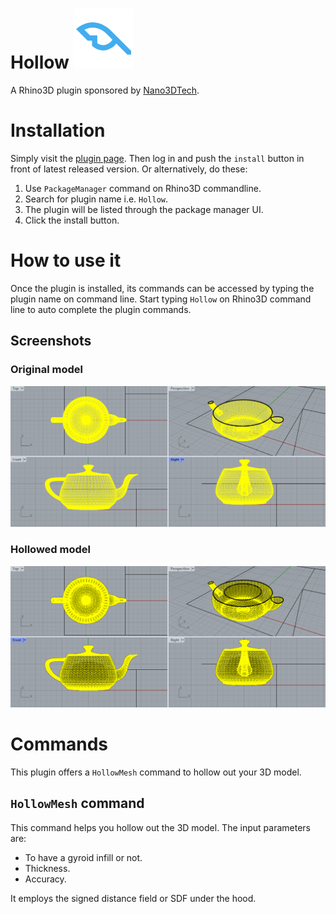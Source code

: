 # Hollow ![Icon](./RhinoCommon/pkg/dist/icon.svg)

A Rhino3D plugin sponsored by [Nano3DTech](https://nano3dtech.com/).

# Installation

Simply visit the [plugin page](https://www.food4rhino.com/en/app/hollow). Then log in and push the `install` button in front of latest released version. Or alternatively, do these:

1. Use `PackageManager` command on Rhino3D commandline.
1. Search for plugin name i.e. `Hollow`.
1. The plugin will be listed through the package manager UI.
1. Click the install button.

# How to use it

Once the plugin is installed, its commands can be accessed by typing the plugin name on command line. Start typing `Hollow` on Rhino3D command line to auto complete the plugin commands.

## Screenshots

### Original model

![Original model](RhinoCommon/doc/original.png "Original model")

### Hollowed model

![Hollowed model](RhinoCommon/doc/hollowed.png "Hollowed model")

# Commands

This plugin offers a `HollowMesh` command to hollow out your 3D model.

## `HollowMesh` command

This command helps you hollow out the 3D model. The input parameters are:

* To have a gyroid infill or not.
* Thickness.
* Accuracy.

It employs the signed distance field or SDF under the hood.
